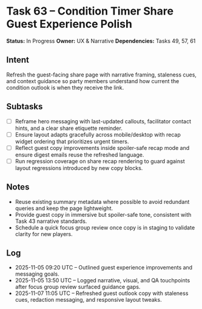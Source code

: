 # Task 63 – Condition Timer Share Guest Experience Polish

**Status:** In Progress
**Owner:** UX & Narrative
**Dependencies:** Tasks 49, 57, 61

## Intent
Refresh the guest-facing share page with narrative framing, staleness cues, and context guidance so party members understand how current the condition outlook is when they receive the link.

## Subtasks
- [ ] Reframe hero messaging with last-updated callouts, facilitator contact hints, and a clear share etiquette reminder.
- [ ] Ensure layout adapts gracefully across mobile/desktop with recap widget ordering that prioritizes urgent timers.
- [ ] Reflect guest copy improvements inside spoiler-safe recap mode and ensure digest emails reuse the refreshed language.
- [ ] Run regression coverage on share recap rendering to guard against layout regressions introduced by new copy blocks.

## Notes
- Reuse existing summary metadata where possible to avoid redundant queries and keep the page lightweight.
- Provide guest copy in immersive but spoiler-safe tone, consistent with Task 43 narrative standards.
- Schedule a quick focus group review once copy is in staging to validate clarity for new players.

## Log
- 2025-11-05 09:20 UTC – Outlined guest experience improvements and messaging goals.
- 2025-11-05 13:50 UTC – Logged narrative, visual, and QA touchpoints after focus group review surfaced guidance gaps.
- 2025-11-07 11:05 UTC – Refreshed guest outlook copy with staleness cues, redaction messaging, and responsive layout tweaks.
